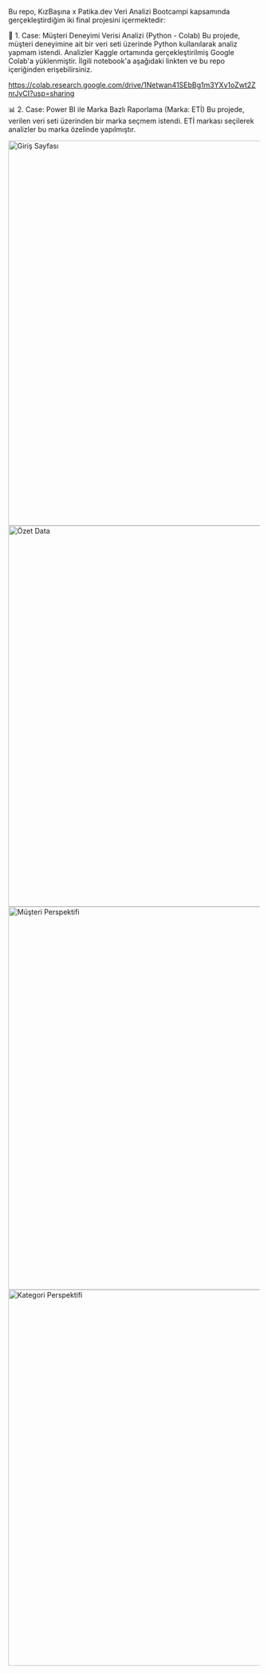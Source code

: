 Bu repo, KızBaşına x Patika.dev Veri Analizi Bootcampi kapsamında gerçekleştirdiğim iki final projesini içermektedir:

🧪 1. Case: Müşteri Deneyimi Verisi Analizi (Python - Colab)
Bu projede, müşteri deneyimine ait bir veri seti üzerinde Python kullanılarak analiz yapmam istendi.
Analizler Kaggle ortamında gerçekleştirilmiş Google Colab'a yüklenmiştir.
İlgili notebook'a aşağıdaki linkten ve bu repo içeriğinden erişebilirsiniz.

  https://colab.research.google.com/drive/1Netwan41SEbBg1m3YXv1oZwt2ZnrJyCI?usp=sharing

📊 2. Case: Power BI ile Marka Bazlı Raporlama (Marka: ETİ)
Bu projede, verilen veri seti üzerinden bir marka seçmem istendi. ETİ markası seçilerek analizler bu marka özelinde yapılmıştır.

<img width="1367" height="771" alt="Giriş Sayfası" src="https://github.com/user-attachments/assets/764b3dc5-31f0-4c37-99f4-fa33dc8eb7d7" />
<img width="1426" height="763" alt="Özet Data" src="https://github.com/user-attachments/assets/319640e3-84e5-4dc6-b08d-a5e93d7f3d96" />
<img width="1386" height="767" alt="Müşteri Perspektifi" src="https://github.com/user-attachments/assets/89aed7a8-0c28-4868-8b74-c88e1dd985ba" />
<img width="1390" height="753" alt="Kategori Perspektifi" src="https://github.com/user-attachments/assets/65d5d376-21b8-4aaf-877f-4e2d99b20b0a" />
